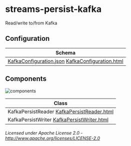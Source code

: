streams-persist-kafka
=====================

Read/write to/from Kafka

## Configuration

| Schema |
|--------|
| [KafkaConfiguration.json](org/apache/streams/kafka/KafkaConfiguration.json "KafkaConfiguration.json") [KafkaConfiguration.html](apidocs/org/apache/streams/kafka/KafkaConfiguration.html "javadoc") |

## Components

![components](components.dot.svg "Components")

| Class | 
|-------|
| KafkaPersistReader [KafkaPersistReader.html](apidocs/org/apache/streams/kafka/KafkaPersistReader.html "javadoc") 
| KafkaPersistWriter [KafkaPersistWriter.html](apidocs/org/apache/streams/kafka/KafkaPersistWriter.html "javadoc") 

###### Licensed under Apache License 2.0 - http://www.apache.org/licenses/LICENSE-2.0
